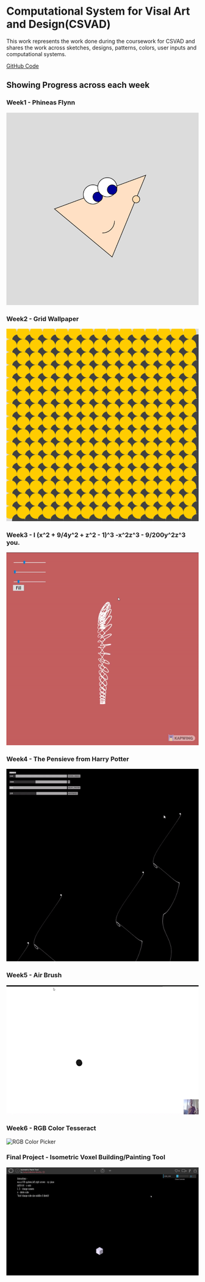 # Computational System for Visal Art and Design(CSVAD)

This work represents the work done during the coursework for CSVAD and shares the work across sketches, designs, patterns, colors, user inputs and computational systems.

[GitHub Code](https://github.com/CSVADW21/suriya) <br />

## Showing Progress across each week

### Week1 - Phineas Flynn
![Phineas Flynn in Processing](https://github.com/codesavory/codesavory.github.io/blob/master/images/csvad/Phineas_Flynn.png)

### Week2 - Grid Wallpaper
![Grid Wallpaper](images/csvad/uniform_grid_circles_1200.png)

### Week3 - I (x^2 + 9/4y^2 + z^2 - 1)^3 -x^2z^3 - 9/200y^2z^3 you.
![Parametric Heart](images/csvad/gif_screenshot.gif)

### Week4 - The Pensieve from Harry Potter
![Simplex Fluid](images/csvad/simplex_droplets.gif)

### Week5 - Air Brush
![Air Brush](images/csvad/Air-Brush-2021-02-09-10-04-47-Tr.gif)

### Week6 - RGB Color Tesseract
![RGB Color Picker](images/csvad/Color-Picker-Tesseract-OpenProce.gif)

### Final Project - Isometric Voxel Building/Painting Tool
![Voxel Painter](images/csvad/Isometric-Paint-Tool-OpenProcess.gif)
